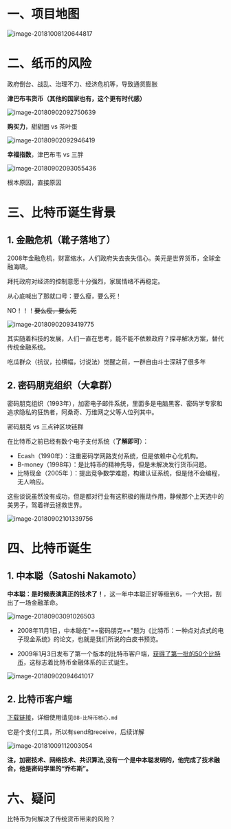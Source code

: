 # 一、项目地图

![image-20181008120644817](https://ws4.sinaimg.cn/large/006tNbRwly1fw0ozumigrj31360s4hdt.jpg)



# 二、纸币的风险

政府倒台、战乱、治理不力、经济危机等，导致通货膨胀

**津巴布韦货币（其他的国家也有，这个更有时代感）**

![image-20180902092750639](https://ws3.sinaimg.cn/large/0069RVTdly1fuuxtpz4n6j311i0i41kx.jpg)



**购买力**，甜甜圈 vs 茶叶蛋

![image-20180902092946419](https://ws3.sinaimg.cn/large/0069RVTdly1fuuxvpvv43j31440am46n.jpg)



**幸福指数**，津巴布韦 vs 三胖

![image-20180902093055436](https://ws2.sinaimg.cn/large/0069RVTdly1fuuxx8iymcj30wk0isdmd.jpg)



根本原因，直接原因



# 三、比特币诞生背景

## 1. 金融危机（靴子落地了）

2008年金融危机，财富缩水，人们政府失去丧失信心。美元是世界货币，全球金融海啸。

拜托政府对经济的控制意愿十分强烈，家属情绪不再稳定。

从心底喊出了那就口号：要么瘦，要么死！

NO！！！~~要么瘦，要么死~~

![image-20180902093419775](https://ws4.sinaimg.cn/large/0069RVTdly1fuuy0gtihqj317e0jy7wh.jpg)



其实随着科技的发展，人们一直在思考，能不能不依赖政府？探寻解决方案，替代传统金融系统。

吃瓜群众（抗议，拉横幅，讨说法）觉醒之前，一群自由斗士深耕了很多年



## 2. 密码朋克组织（大拿群）

密码朋克组织（1993年），加密电子邮件系统，里面多是电脑黑客、密码学专家和追求隐私的狂热者，阿桑奇、万维网之父等人位列其中。

 密码朋克 vs 三点钟区块链群

在比特币之前已经有数个电子支付系统（**了解即可**）：

*  Ecash（1990年）：注重密码学网路支付系统，但是依赖中心化机构。
*  B-money（1998年）：是比特币的精神先导，但是未解决发行货币问题。
*  比特现金（2005年 ）：提出竞争数学难题，构建认证系统，但是他不会编程，无人响应。



这些谈说虽然没有成功，但是都对行业有这积极的推动作用，静候那个上天选中的美男子，驾着祥云拯救世界。

![image-20180902101339756](https://ws2.sinaimg.cn/large/0069RVTdly1fuuz5gd83jj314e0km459.jpg)



# 四、比特币诞生

## 1. 中本聪（Satoshi Nakamoto）

**中本聪：是时候表演真正的技术了！**，这一年中本聪正好等级到6，一个大招，刮出了一场金融革命。

![image-20180903091026503](https://ws3.sinaimg.cn/large/0069RVTdly1fuw2y8t3exj312u0i61kx.jpg)

- 2008年11月1日，中本聪在"==密码朋克=="题为《比特币：一种点对点式的电子现金系统》的论文，也就是我们所说的白皮书预览。

- 2009年1月3日发布了第一个版本的比特币客户端，[获得了第一批的50个比特币](https://www.blockchain.com/btc/block/000000000019d6689c085ae165831e934ff763ae46a2a6c172b3f1b60a8ce26f)，这标志着比特币金融体系的正式诞生。

![image-20180902094641017](https://ws2.sinaimg.cn/large/0069RVTdly1fuuyddls07j310j0mqjxd.jpg)

## 2. 比特币客户端

[下载链接](https://bitcoin.org/en/bitcoin-core/)，详细使用请见`08-比特币核心.md`

它是个支付工具，所以有send和receive，后续详解

![image-20181009112003054](https://ws3.sinaimg.cn/large/006tNbRwly1fw1szvq14pj312e0jc1ds.jpg)



**注，加密技术、网络技术、共识算法,没有一个是中本聪发明的，他完成了技术融合，他是密码学里的“乔布斯”。**

# 六、疑问

比特币为何解决了传统货币带来的风险？

